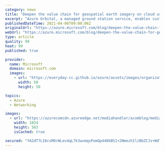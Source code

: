```yaml
---
category: news
title: "Deepen the value chain for geospatial earth imagery on cloud using Azure Orbital"
excerpt: "Azure Orbital, a managed ground station service, enables customers to communicate to, control their satellite, process data, and scale operations directly in Microsoft Azure. "
publishedDateTime: 2021-04-06T09:00:06Z
originalUrl: "https://azure.microsoft.com/blog/deepen-the-value-chain-for-geospatial-earth-imagery-on-cloud-using-azure-orbital/"
webUrl: "https://azure.microsoft.com/blog/deepen-the-value-chain-for-geospatial-earth-imagery-on-cloud-using-azure-orbital/"
type: article
quality: 99
heat: 99
published: true

provider:
  name: Microsoft
  domain: microsoft.com
  images:
    - url: "https://everyday-cc.github.io/azure/assets/images/organizations/microsoft.com-50x50.jpg"
      width: 50
      height: 50

topics:
  - Azure
  - Networking

images:
  - url: "https://azurecomcdn.azureedge.net/mediahandler/acomblog/media/Default/blog/08439f6d-72d2-4ad6-8d20-b188bbe51cb8.png"
    width: 1024
    height: 583
    isCached: true

secured: "YA2dT7LI6csM0rWLev4qL7k3wvmqxPomOp440kBSI+2NmezhIlzBbZCJs+WdTh82Lcc9rJqkrjSRajVO3EqIsvN3CA7qctnZs2BWLCKqeXAb3M42fxv0GvpNF0D7bjhH14EEgUuONsTnCJvs02nfp5abyR7s+knQdz5By5uLqBWpCA4QOESLAs6KEaceSiJcOggfzEKPsPCszYJAF+/UtapQC2ipTHBjuKW/8oFbmhhxf1oaS5/oOhHpgutliGdewjqeHM87uDSLJORRyvrFP1v6L/Gq4+a8MRXaie98bMiU340vhT6EM9Y6CWXSe0cRsjBIxdmYXG6H/owjf9hJeaFRdVY2TrkMOwmjLAijQ5o=;oBlfm+0ulWbSK1rboDg2Ag=="
---
```


